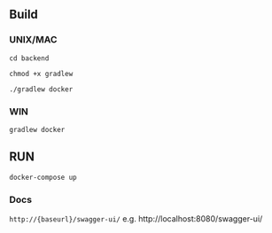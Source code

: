 ## Build
### UNIX/MAC
```cd backend```

```chmod +x gradlew```

```./gradlew docker```

### WIN
```gradlew docker```
## RUN
```docker-compose up```

### Docs
```http://{baseurl}/swagger-ui/``` e.g. http://localhost:8080/swagger-ui/